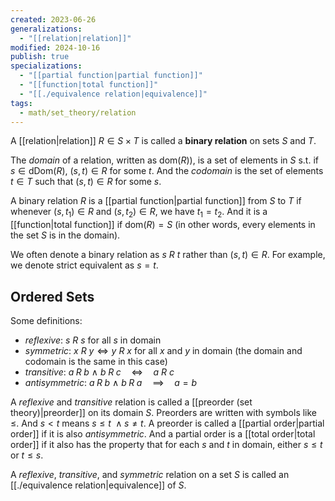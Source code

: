 ```yaml
---
created: 2023-06-26
generalizations:
  - "[[relation|relation]]"
modified: 2024-10-16
publish: true
specializations:
  - "[[partial function|partial function]]"
  - "[[function|total function]]"
  - "[[./equivalence relation|equivalence]]"
tags:
  - math/set_theory/relation
---
```

A [[relation|relation]] $R \in S \times T$ is called a **binary relation** on sets $S$ and $T$.

The _domain_ of a relation, written as $\text{dom}(R)$), is a set of elements in $S$ s.t. if $s \in \text{dDom}(R)$, $(s, t) \in R$ for some $t$. And the _codomain_ is the set of elements $t \in T$ such that $(s, t) \in R$ for some $s$.

A binary relation $R$ is a [[partial function|partial function]] from $S$ to $T$ if whenever $(s, t_{1}) \in R$  and $(s, t_{2}) \in R$, we have $t_1 = t_2$. And it is a [[function|total function]] if $\text{dom}(R) = S$ (in other words, every elements in the set $S$ is in the domain).

We often denote a binary relation as $s \ R \ t$ rather than $(s, t) \in R$. For example, we denote strict equivalent as $s = t$.

## Ordered Sets
Some definitions:
- _reflexive_: $s \ R \ s$ for all $s$ in domain
- _symmetric_: $x \ R \ y \Longleftrightarrow y \ R \ x$ for all $x$ and $y$ in domain (the domain and codomain is the same in this case)
- _transitive_: $a \; R \; b \ \land \ b \; R \; c \quad \Longleftrightarrow \quad a \ R \ c$
- _antisymmetric_: $a \; R \; b \ \land \ b \; R \; a \quad \implies \quad a = b$

A _reflexive_ and _transitive_ relation is called a [[preorder (set theory)|preorder]] on its domain $S$. Preorders are written with symbols like $\le$. And $s < t$ means $s \le t \ \land s \ne t$.
A preorder is called a [[partial order|partial order]] if it is also _antisymmetric_. And a partial order is a [[total order|total order]] if it also has the property that for each $s$ and $t$ in domain, either $s \le t$ or $t \le s$.

A _reflexive_, _transitive_, and _symmetric_ relation on a set $S$ is called an [[./equivalence relation|equivalence]] of $S$.